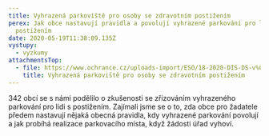 ```yaml
---
title: Vyhrazená parkoviště pro osoby se zdravotním postižením
perex: Jak obce nastavují pravidla a povolují vyhrazené parkování pro lidi s
  postižením
date: 2020-05-19T11:38:09.135Z
vystupy:
  - vyzkumy
attachmentsTop:
  - file: https://www.ochrance.cz/uploads-import/ESO/18-2020-DIS-DS-v%C3%BDzkumn%C3%A1%20zpr%C3%A1va.pdf
    title: Vyhrazená parkoviště pro osoby se zdravotním postižením
---
```

<p>342 obcí se s&nbsp;námi podělilo o zkušenosti se zřizováním vyhrazeného parkování pro lidi s&nbsp;postižením. Zajímali jsme se o to, zda obce pro žadatele předem nastavují nějaká obecná pravidla, kdy vyhrazené parkování povolují a jak probíhá realizace parkovacího místa, když žádosti úřad vyhoví.</p>
